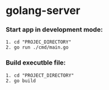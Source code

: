# golang-server

### Start app in development mode: 
    1. cd "PROJEC_DIRECTORY"
    2. go run ./cmd/main.go
    
### Build executble file:
    1. cd "PROJECT_DIRECTORY"
    2. go build
